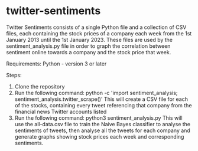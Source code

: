 # twitter-sentiments
Twitter Sentiments consists of a single Python file and a collection of CSV files, each containing the stock prices of a company each week from the 1st January 2013 until the 1st January 2023. These files are used by the sentiment_analysis.py file in order to graph the correlation between sentiment online towards a company and the stock price that week.

Requirements:
Python - version 3 or later

Steps:
1. Clone the repository
2. Run the following command:
    python -c 'import sentiment_analysis; sentiment_analysis.twitter_scrape()'
This will create a CSV file for each of the stocks, containing every tweet referencing that company from the financial news Twitter accounts listed
3. Run the following command:
    python3 sentiment_analysis.py
This will use the all-data.csv file to train the Naive Bayes classifier to analyse the sentiments of tweets, then analyse all the tweets for each company and generate graphs showing stock prices each week and corresponding sentiments.
